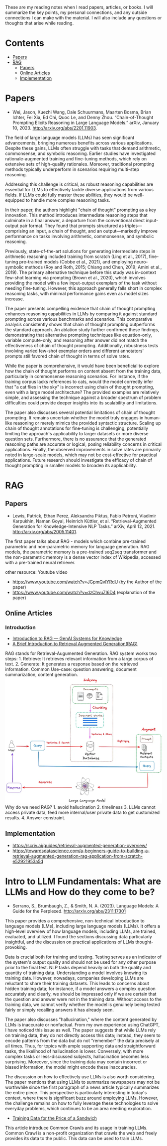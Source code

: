 These are my reading notes when I read papers, articles, or books. I will summarize the key points, my personal connections, and any outside connections I can make with the material. I will also include any questions or thoughts that arise while reading.

# Contents
- [Papers](#papers)
- [RAG](#RAG)
    - [Papers](#Papers)
    - [Online Articles](#Online-Articles)   
    - [Implementation](#Implementation)

# Papers
- Wei, Jason, Xuezhi Wang, Dale Schuurmans, Maarten Bosma, Brian Ichter, Fei Xia, Ed Chi, Quoc Le, and Denny Zhou. “Chain-of-Thought Prompting Elicits Reasoning in Large Language Models.” arXiv, January 10, 2023. http://arxiv.org/abs/2201.11903.

The field of large language models (LLMs) has seen significant advancements, bringing numerous benefits across various applications. Despite these gains, LLMs often struggle with tasks that demand arithmetic, commonsense, and symbolic reasoning. Earlier studies have investigated rationale-augmented training and fine-tuning methods, which rely on extensive sets of high-quality rationales. Moreover, traditional prompting methods typically underperform in scenarios requiring multi-step reasoning.

Addressing this challenge is critical, as robust reasoning capabilities are essential for LLMs to effectively tackle diverse applications from various fields. If LLMs could fully master these abilities, they would be well-equipped to handle more complex reasoning tasks.

In their paper, the authors highlight "chain of thought" prompting as a key innovation. This method introduces intermediate reasoning steps that culminate in a final answer, a departure from the conventional direct input-output pair format. They found that prompts structured as triples—comprising an input, a chain of thought, and an output—markedly improve performance on tasks involving arithmetic, commonsense, and symbolic reasoning.

Previously, state-of-the-art solutions for generating intermediate steps in arithmetic reasoning included training from scratch (Ling et al., 2017), fine-tuning pre-trained models (Cobbe et al., 2021), and employing neuro-symbolic methods (Roy and Roth, 2015; Chiang and Chen, 2019; Amini et al., 2019). The primary alternative technique before this study was in-context few-shot learning via prompting (Brown et al., 2020), which involves providing the model with a few input-output exemplars of the task without needing fine-tuning. However, this approach generally falls short in complex reasoning tasks, with minimal performance gains even as model sizes increase.

The paper presents compelling evidence that chain of thought prompting enhances reasoning capabilities in LLMs by comparing it against standard prompting across various benchmarks and scenarios. This comparative analysis consistently shows that chain of thought prompting outperforms the standard approach. An ablation study further confirmed these findings, demonstrating that alternative prompting techniques like equation-only, variable compute-only, and reasoning after answer did not match the effectiveness of chain of thought prompting. Additionally, robustness tests involving varied few-shot exemplar orders and different annotators' prompts still favored chain of thought in terms of solve rates.

While the paper is comprehensive, it would have been beneficial to explore how the chain of thought performs on content absent from the training data, particularly in commonsense reasoning scenarios. For instance, if the training corpus lacks references to cats, would the model correctly infer that "a cat flies in the sky" is incorrect using chain of thought prompting, even with a large model architecture? The provided examples are relatively simple, and assessing the technique against a broader spectrum of problem difficulties could provide deeper insights into its scalability and limitations.

The paper also discusses several potential limitations of chain of thought prompting. It remains uncertain whether the model truly engages in human-like reasoning or merely mimics the provided syntactic structure. Scaling up chain of thought annotations for fine-tuning is challenging, potentially limiting the approach's applicability to larger datasets or more diverse question sets. Furthermore, there is no assurance that the generated reasoning paths are accurate or logical, posing reliability concerns in critical applications. Finally, the observed improvements in solve rates are primarily noted in large-scale models, which may not be cost-effective for practical applications. Future research should investigate the efficacy of chain of thought prompting in smaller models to broaden its applicability.




# RAG 
## Papers
- Lewis, Patrick, Ethan Perez, Aleksandra Piktus, Fabio Petroni, Vladimir Karpukhin, Naman Goyal, Heinrich Küttler, et al. “Retrieval-Augmented Generation for Knowledge-Intensive NLP Tasks.” arXiv, April 12, 2021. http://arxiv.org/abs/2005.11401.


The first paper talks about RAG - models which combine pre-trained parametric and non-parametric memory for language generation. RAG models, the parametric memory is a pre-trained seq2seq transformer and the non-parametric memory is a dense vector index of Wikipedia, accessed with a pre-trained neural retriever.

other resource: Youtube video
- https://www.youtube.com/watch?v=JGpmQvlYRdU (by the Author of the paper)
- https://www.youtube.com/watch?v=dzChvuZI6D4 (explanation of the paper)
## Online Articles
### Introduction
- [Introduction to RAG — GenAI Systems for Knowledge](https://medium.com/curiosity-ai/introduction-to-rag-genai-systems-for-knowledge-918a34054228)
- [A Brief Introduction to Retrieval Augmented Generation(RAG)](https://medium.com/ai-in-plain-english/a-brief-introduction-to-retrieval-augmented-generation-rag-b7eb70982891)

RAG stands for Retrieval-Augumented Generation. RAG system works two steps: 1. Retrieve: It retrieves relevant information from a large corpus of text. 2. Generate: It generates a response based on the retrieved information. Common Use-case: question answering, document summarization, content generation.
![RAG](../../figs/rag.webp "How rag works")
Why do we need RAG? 1. avoid hallucination 2. timeliness 3. LLMs cannot access private data, feed more internal/user private data to get customized results. 4. Answer constraint. 

## Implementation
- https://scriv.ai/guides/retrieval-augmented-generation-overview/
- https://towardsdatascience.com/a-beginners-guide-to-building-a-retrieval-augmented-generation-rag-application-from-scratch-e52921953a5d

# Intro to LLM Fundamentals: What are LLMs and How do they come to be? 

- Serrano, S., Brumbaugh, Z., & Smith, N. A. (2023). Language Models: A Guide for the Perplexed. http://arxiv.org/abs/2311.17301

This paper provides a comprehensive, non-technical introduction to language models (LMs), including large language models (LLMs). It offers a high-level overview of how language models, including LLMs, are trained, evaluated, and utilized. I found the sections discussing data particularly insightful, and the discussion on practical applications of LLMs thought-provoking.

Data is crucial both for training and testing. Testing serves as an indicator of the system's output quality and should not be used for any other purpose prior to the final test. NLP tasks depend heavily on both the quality and quantity of training data. Understanding a model involves knowing its training data. However, nowadays, companies developing LLMs are reluctant to share their training datasets. This leads to concerns about hidden training data; for instance, if a model answers a complex question accurately and clearly, we should be impressed only if we are certain that the question and answer were not in the training data. Without access to the training data, we cannot verify whether the model is genuinely being tested fairly or simply recalling answers it has already seen.

The paper also discusses "hallucination," where the content generated by LLMs is inaccurate or nonfactual. From my own experience using ChatGPT, I have noticed this issue as well. The paper suggests that while LLMs rely on training data, they do not directly access this data; instead, they seem to encode patterns from the data but do not "remember" the data precisely at all times. Thus, for topics with ample supporting data and straightforward tasks, the likelihood of hallucination is lower. Conversely, with more complex tasks or less-discussed subjects, hallucination becomes less surprising. Moreover, since the training data may contain incorrect or biased information, the model might encode these inaccuracies.

The discussion on how to effectively use LLMs is also worth considering. The paper mentions that using LLMs to summarize newspapers may not be worthwhile since the first paragraph of a news article typically summarizes the entire piece. This perspective is particularly interesting in today's context, where there is significant buzz around employing LLMs. However, the challenge remains on how to fully leverage these technologies to solve everyday problems, which continues to be an area needing exploration.

- [Training Data for the Price of a Sandwich](https://foundation.mozilla.org/en/research/library/generative-ai-training-data/common-crawl/)

This article introduce Common Crawls and its usage in training LLMs. Common Crawl is a non-profit organization that crawls the web and freely provides its data to the public. This data can be used to train LLMs.

